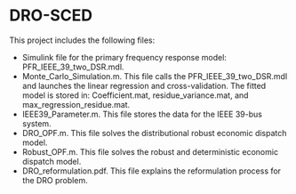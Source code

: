 # DRO-SCED
This project includes the following files:
- Simulink file for the primary frequency response model: PFR_IEEE_39_two_DSR.mdl. 
- Monte_Carlo_Simulation.m.  This file calls the PFR_IEEE_39_two_DSR.mdl and launches the linear regression and cross-validation. The fitted model is stored in: Coefficient.mat, residue_variance.mat, and max_regression_residue.mat.
- IEEE39_Parameter.m. This file stores the data for the IEEE 39-bus system.
- DRO_OPF.m. This file solves the distributional robust economic dispatch model.
- Robust_OPF.m. This file solves the robust and deterministic economic dispatch model.
- DRO_reformulation.pdf. This file explains the reformulation process for the DRO problem.
